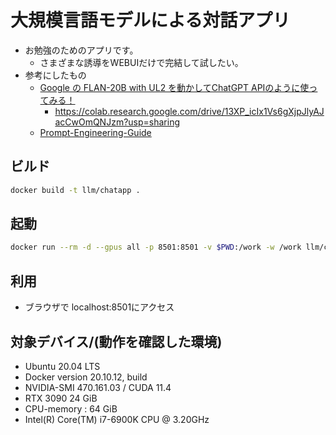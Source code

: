 # 大規模言語モデルによる対話アプリ

- お勉強のためのアプリです。
  - さまざまな誘導をWEBUIだけで完結して試したい。
- 参考にしたもの
    - [Google の FLAN-20B with UL2 を動かしてChatGPT APIのように使ってみる！](https://qiita.com/sakasegawa/items/7394fe68eb0087b3c4a5)
        - https://colab.research.google.com/drive/13XP_icIx1Vs6gXjpJlyAJacCwOmQNJzm?usp=sharing
    - [Prompt-Engineering-Guide](https://github.com/dair-ai/Prompt-Engineering-Guide)

## ビルド
```bash
docker build -t llm/chatapp .
```

## 起動
```bash
docker run --rm -d --gpus all -p 8501:8501 -v $PWD:/work -w /work llm/chatapp streamlit run app.py
```

## 利用
- ブラウザで localhost:8501にアクセス

## 対象デバイス/(動作を確認した環境)
 - Ubuntu 20.04 LTS
 - Docker version 20.10.12, build
 - NVIDIA-SMI 470.161.03 / CUDA 11.4
 - RTX 3090 24 GiB
 - CPU-memory : 64 GiB
 - Intel(R) Core(TM) i7-6900K CPU @ 3.20GHz
